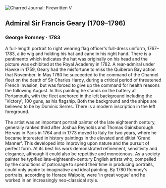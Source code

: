 <div class="artwork-of-the-day">
  <div class="container">
    <div class="img-wrapper">
      <img
        src="https://uploads7.wikiart.org/images/george-romney/admiral-sir-francis-geary-1709-1796-1783.jpg!Large.jpg"
        alt="Charred Journal: Firewritten V" />
    </div>
    <div class="artwork-detail">
      <div class="artwork-origin"> 
        <h2 class="artwork-name">Admiral Sir Francis Geary (1709–1796)</h2>
        <h3 class="artist">
          George Romney
                    ·  1783
        </h3>
      </div>
      <p class="description">
        <span class="artwork-description-text ng-binding" ng-bind-html="viewModel.ArtworkOfTheDay.Description | unsafe">A full-length portrait to right wearing flag officer's full-dress uniform, 1767–1783, a tie wig and holding his hat and cane in his right hand. There is a pentimento which indicates the hat was originally on his head and the picture was exhibited at the Royal Academy in 1782. A rear-admiral under Hawke in 1759, Geary had the misfortune to miss the Quiberon Bay action that November. In May 1780 he succeeded to the command of the Channel fleet on the death of Sir Charles Hardy, during a critical period of threatened French invasion, but was forced to give up the command for health reasons the following August. In this painting he stands on the battery at Portsmouth, with the fleet anchored in the left background including the 'Victory', 100 guns, as his flagship. Both the background and the ships are believed to be by Dominic Serres. There is a modern inscription in the left foreground.
<br>
<br>The artist was an important portrait painter of the late eighteenth century, generally ranked third after Joshua Reynolds and Thomas Gainsborough. He was in Paris in 1764 and in 1773 moved to Italy for two years, where he became interested in history paintings in the elevated and élitist 'Grand Manner'. This developed into improving upon nature and the pursuit of perfect form. At its best his work demonstrated refinement, sensitivity and elegance, although it could also be repetitive and monotonous. As a society painter he typified late-eighteenth-century English artists who, compelled by the conditions of patronage to spend their time in producing portraits, could only aspire to imaginative and ideal painting. By 1780 Romney's portraits, according to Horace Walpole, were 'in great vogue' and he worked in an increasingly neo-classical style.</span>
                        <div class="text-shadow-container" ng-show="showShadow" style=""></div>
      </p>
    </div>
  </div>

</div>
